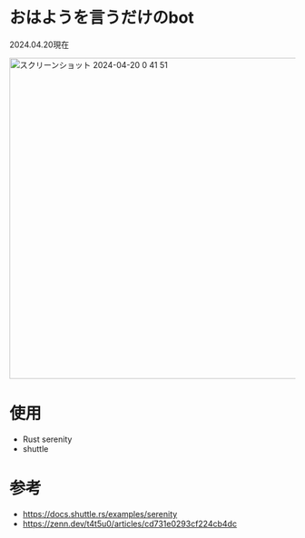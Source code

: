 # おはようを言うだけのbot


2024.04.20現在

<img width="566" alt="スクリーンショット 2024-04-20 0 41 51" src="https://github.com/yukina-t156/good-morning-chan/assets/83947213/8ac23b5c-cba3-4181-8c8c-d4722150a0a6">


# 使用
- Rust serenity
- shuttle


# 参考
- https://docs.shuttle.rs/examples/serenity
- https://zenn.dev/t4t5u0/articles/cd731e0293cf224cb4dc

